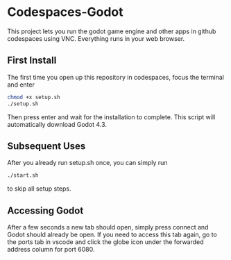 # Codespaces-Godot

This project lets you run the godot game engine and other apps in github codespaces using VNC. Everything runs in your web browser.

## First Install

The first time you open up this repository in codespaces, focus the terminal and enter
```sh
chmod +x setup.sh
./setup.sh
```
Then press enter and wait for the installation to complete. This script will automatically download Godot 4.3.

## Subsequent Uses

After you already run setup.sh once, you can simply run
```sh
./start.sh
```
to skip all setup steps.

## Accessing Godot

After a few seconds a new tab should open, simply press connect and Godot should already be open. If you need to access this tab again, go to the ports tab in vscode and click the globe icon under the forwarded address column for port 6080.